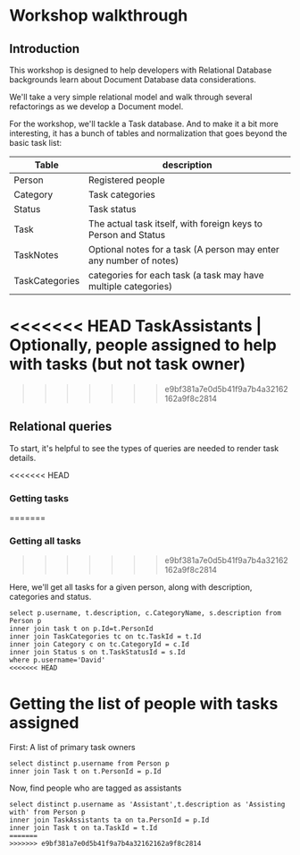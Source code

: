 # Workshop walkthrough

## Introduction

This workshop is designed to help developers with Relational Database backgrounds
learn about Document Database data considerations.

We'll take a very simple relational model and walk through several refactorings
as we develop a Document model.

For the workshop, we'll tackle a Task database. And to make it a bit more interesting,
it has a bunch of tables and normalization that goes beyond the basic task list:

 Table | description
 ------|------------
 Person | Registered people
 Category | Task categories
 Status | Task status
 Task | The actual task itself, with foreign keys to Person and Status
 TaskNotes | Optional notes for a task (A person may enter any number of notes)
 TaskCategories | categories for each task (a task may have multiple categories)
<<<<<<< HEAD
 TaskAssistants | Optionally, people assigned to help with tasks (but not task owner)
=======
>>>>>>> e9bf381a7e0d5b41f9a7b4a32162162a9f8c2814

## Relational queries

To start, it's helpful to see the types of queries are needed to render task details.

<<<<<<< HEAD

### Getting tasks
=======
### Getting all tasks
>>>>>>> e9bf381a7e0d5b41f9a7b4a32162162a9f8c2814

Here, we'll get all tasks for a given person, along with description, categories
 and status.

```
select p.username, t.description, c.CategoryName, s.description from Person p
inner join task t on p.Id=t.PersonId
inner join TaskCategories tc on tc.TaskId = t.Id
inner join Category c on tc.CategoryId = c.Id
inner join Status s on t.TaskStatusId = s.Id
where p.username='David'
<<<<<<< HEAD
```

# Getting the list of people with tasks assigned

First: A list of primary task owners

```
select distinct p.username from Person p
inner join Task t on t.PersonId = p.Id
```
Now, find people who are tagged as assistants

```
select distinct p.username as 'Assistant',t.description as 'Assisting with' from Person p
inner join TaskAssistants ta on ta.PersonId = p.Id
inner join Task t on ta.TaskId = t.Id
=======
>>>>>>> e9bf381a7e0d5b41f9a7b4a32162162a9f8c2814
```